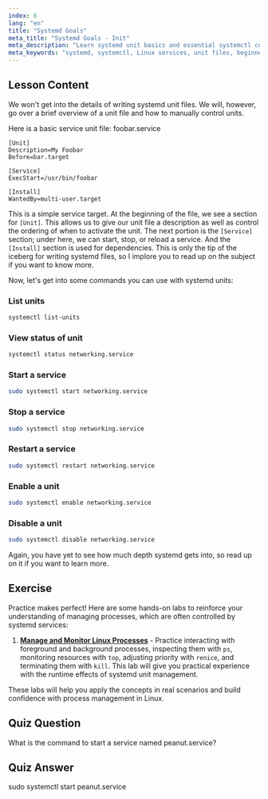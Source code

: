 ```yaml
---
index: 6
lang: "en"
title: "Systemd Goals"
meta_title: "Systemd Goals - Init"
meta_description: "Learn systemd unit basics and essential systemctl commands. Understand how to manage services, view statuses, and enable units in Linux. Start your journey!"
meta_keywords: "systemd, systemctl, Linux services, unit files, beginner, tutorial, guide, Linux commands"
---
```


## Lesson Content

We won't get into the details of writing systemd unit files. We will, however, go over a brief overview of a unit file and how to manually control units.

Here is a basic service unit file: foobar.service

```
[Unit]
Description=My Foobar
Before=bar.target

[Service]
ExecStart=/usr/bin/foobar

[Install]
WantedBy=multi-user.target
```

This is a simple service target. At the beginning of the file, we see a section for `[Unit]`. This allows us to give our unit file a description as well as control the ordering of when to activate the unit. The next portion is the `[Service]` section; under here, we can start, stop, or reload a service. And the `[Install]` section is used for dependencies. This is only the tip of the iceberg for writing systemd files, so I implore you to read up on the subject if you want to know more.

Now, let's get into some commands you can use with systemd units:

### List units

```bash
systemctl list-units
```

### View status of unit

```bash
systemctl status networking.service
```

### Start a service

```bash
sudo systemctl start networking.service
```

### Stop a service

```bash
sudo systemctl stop networking.service
```

### Restart a service

```bash
sudo systemctl restart networking.service
```

### Enable a unit

```bash
sudo systemctl enable networking.service
```

### Disable a unit

```bash
sudo systemctl disable networking.service
```

Again, you have yet to see how much depth systemd gets into, so read up on it if you want to learn more.

## Exercise

Practice makes perfect! Here are some hands-on labs to reinforce your understanding of managing processes, which are often controlled by systemd services:

1. **[Manage and Monitor Linux Processes](https://labex.io/labs/comptia-manage-and-monitor-linux-processes-590864)** - Practice interacting with foreground and background processes, inspecting them with `ps`, monitoring resources with `top`, adjusting priority with `renice`, and terminating them with `kill`. This lab will give you practical experience with the runtime effects of systemd unit management.

These labs will help you apply the concepts in real scenarios and build confidence with process management in Linux.

## Quiz Question

What is the command to start a service named peanut.service?

## Quiz Answer

sudo systemctl start peanut.service
